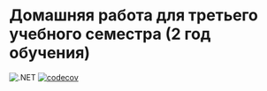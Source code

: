 # Домашняя работа для третьего учебного семестра (2 год обучения)

![.NET](https://github.com/selezen4ever/dotnet-homeworks-2/actions/workflows/dotnet.yml/badge.svg)
[![codecov](https://codecov.io/gh/selezen4ever/dotnet-homeworks-2/branch/dev/graph/badge.svg)](https://codecov.io/gh/selezen4ever/dotnet-homeworks-2)
